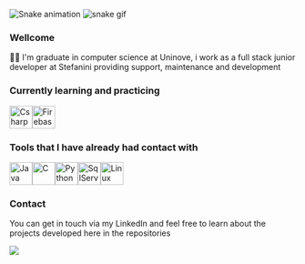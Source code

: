 ![Snake animation](https://github.com/renan403/renan403/blob/output/github-contribution-grid-snake.svg)
![snake gif](https://github.com/renan403/renan403/blob/output/github-contribution-grid-snake.gif)
### Wellcome

👨‍💻 I'm graduate in computer science at Uninove, i work as a full stack junior developer at Stefanini providing support, maintenance and development

### Currently learning and practicing
<img src="https://cdn.jsdelivr.net/gh/devicons/devicon/icons/csharp/csharp-original.svg" widht="40" height="40" title="Csharp"/><img title="Firebase" src="https://cdn.jsdelivr.net/gh/devicons/devicon/icons/firebase/firebase-plain.svg" widht="40" height="40"/>

### Tools that I have already had contact with

<img src="https://cdn.jsdelivr.net/gh/devicons/devicon/icons/java/java-original.svg" widht="40" height="40" title="Java"/><img src="https://cdn.jsdelivr.net/gh/devicons/devicon/icons/c/c-original.svg" widht="40" height="40" title="C"/><img src="https://cdn.jsdelivr.net/gh/devicons/devicon/icons/python/python-original.svg" widht="40" height="40" title="Python"/><img src="https://cdn.jsdelivr.net/gh/devicons/devicon/icons/microsoftsqlserver/microsoftsqlserver-plain.svg" widht="40" height="40" title="SqlServer"/><img src="https://cdn.jsdelivr.net/gh/devicons/devicon/icons/linux/linux-original.svg"  widht="40" height="40" title="Linux" />
          
          
### Contact
You can get in touch via my LinkedIn and feel free to learn about the projects developed here in the repositories 
<div>
  <a href="https://www.linkedin.com/in/renan-carlos-5421a61b9/" target="_blank"><img src="https://img.shields.io/badge/-LinkedIn-%230077B5?style=for-the-badge&logo=linkedin&logoColor=white" target="_blank"></a>   
</div>
  

          
          
          
